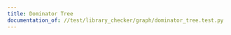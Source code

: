 ```yaml
---
title: Dominator Tree
documentation_of: //test/library_checker/graph/dominator_tree.test.py
---
```


